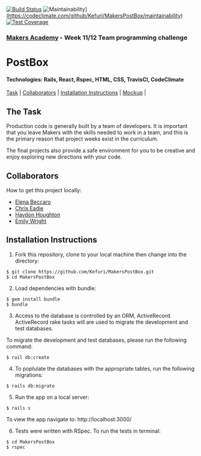 [![Build Status](https://travis-ci.org/Kefuri/MakersPostBox.svg?branch=master)](https://travis-ci.org/Kefuri/MakersPostBox)
![Maintainability](https://api.codeclimate.com/v1/badges/8f9ec95783638f897810/maintainability)](https://codeclimate.com/github/Kefuri/MakersPostBox/maintainability)
[![Test Coverage](https://api.codeclimate.com/v1/badges/8f9ec95783638f897810/test_coverage)](https://codeclimate.com/github/Kefuri/MakersPostBox/test_coverage)


### [Makers Academy](http://www.makersacademy.com) - Week 11/12 Team programming challenge 


# PostBox 

#### Technologies: Rails, React, Rspec, HTML, CSS, TravisCI, CodeClimate

[Task](#Task) | [Collaborators](#Collaborators) | [Installation Instructions](#Installation) | [Mockup](#Mockup) |

## <a name="Task">The Task</a>

Production code is generally built by a team of developers. It is important that you leave Makers with the skills needed to work in a team, and this is the primary reason that project weeks exist in the curriculum.

The final projects also provide a safe environment for you to be creative and enjoy exploring new directions with your code.

## <a name="Collaborators">Collaborators</a>


How to get this project locally:
  * [Elena Beccaro](https://github.com/elebecca)
  * [Chris Eadie](https://github.com/saidbyced)
  * [Haydon Houghton](https://github.com/Kefuri)
  * [Emily Wright](https://github.com/EWright212)
 


## <a name="Installation">Installation Instructions</a>

1. Fork this repository, clone to your local machine then change into the directory:
```
$ git clone https://github.com/Kefuri/MakersPostBox.git
$ cd MakersPostBox
```

2. Load dependencies with bundle:
```
$ gem install bundle
$ bundle
```

3. Access to the database is controlled by an ORM, ActiveRecord. ActiveRecord rake tasks will are used to migrate the development and test databases. 

To migrate the development and test databases, please run the following command:
```
$ rail db:create
```

4. To poplulate the databases with the appropriate tables, run the following migrations:
```
$ rails db:migrate
```

5. Run the app on a local server: 
```
$ rails s
```
To view the app navigate to: http://localhost:3000/

6. Tests were written with RSpec. To run the tests in terminal: 
```
$ cd MakersPostBox
$ rspec
```



